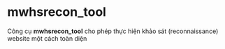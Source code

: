 # mwhsrecon_tool
Công cụ **mwhsrecon_tool** cho phép thực hiện khảo sát (reconnaissance) website một cách toàn diện
